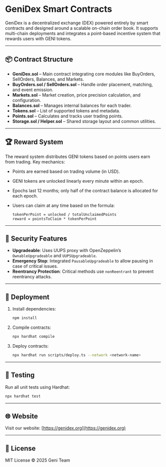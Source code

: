 # GeniDex Smart Contracts

GeniDex is a decentralized exchange (DEX) powered entirely by smart contracts and designed around a scalable on-chain order book. It supports multi-chain deployments and integrates a point-based incentive system that rewards users with GENI tokens.

---

## 📦 Contract Structure

- **GeniDex.sol** – Main contract integrating core modules like BuyOrders, SellOrders, Balances, and Markets.
- **BuyOrders.sol / SellOrders.sol** – Handle order placement, matching, and event emission.
- **Markets.sol** – Market creation, price precision calculation, and configuration.
- **Balances.sol** – Manages internal balances for each trader.
- **Tokens.sol** – List of supported tokens and metadata.
- **Points.sol** – Calculates and tracks user trading points.
- **Storage.sol / Helper.sol** – Shared storage layout and common utilities.

---

## 🏆 Reward System

The reward system distributes GENI tokens based on points users earn from trading. Key mechanics:

- Points are earned based on trading volume (in USD).
- GENI tokens are unlocked linearly every minute within an epoch.
- Epochs last 12 months; only half of the contract balance is allocated for each epoch.
- Users can claim at any time based on the formula:
  
  ```
  tokenPerPoint = unlocked / totalUnclaimedPoints
  reward = pointsToClaim * tokenPerPoint
  ```

---

## 🔐 Security Features

- **Upgradeable**: Uses UUPS proxy with OpenZeppelin’s `OwnableUpgradeable` and `UUPSUpgradeable`.
- **Emergency Stop**: Integrated `PausableUpgradeable` to allow pausing in case of critical issues.
- **Reentrancy Protection**: Critical methods use `nonReentrant` to prevent reentrancy attacks.

---

## 🚀 Deployment

1. Install dependencies:
   ```bash
   npm install
   ```

2. Compile contracts:
   ```bash
   npx hardhat compile
   ```

3. Deploy contracts:
   ```bash
   npx hardhat run scripts/deploy.ts --network <network-name>
   ```

---

## 🧪 Testing

Run all unit tests using Hardhat:
```bash
npx hardhat test
```

---

## 🌐 Website

Visit our website: [https://genidex.org](https://genidex.org)

---

## 📄 License

MIT License © 2025 Geni Team